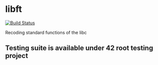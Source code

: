 # libft

[![Build Status](https://travis-ci.org/JulienBalestra/libft.svg?branch=master)](https://travis-ci.org/JulienBalestra/libft)

Recoding standard functions of the libc

## Testing suite is available under 42 root testing project 